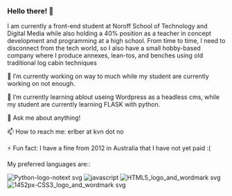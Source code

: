 ### Hello there! 👋

I am currently a front-end student at Noroff School of Technology and Digital Media while also holding a 40% position as a teacher in concept development and programming at a high school. 
From time to time, I need to disconnect from the tech world, so I also have a small hobby-based company where I produce annexes, lean-tos, and benches using old traditional log cabin techniques

🔭 I’m currently working on way to much while my student are currently working on not enough. 

🌱 I’m currently learning ablout useing Wordpress as a headless cms, while my student are currently learning FLASK with python.

💬 Ask me about anything!

📫 How to reach me: erlber at kvn dot no  

⚡ Fun fact: I have a fine from 2012 in Australia that I have not yet paid :(

My preferred languages are::

![Python-logo-notext svg](https://user-images.githubusercontent.com/59417456/223383577-3d678d8b-65b3-4da5-b29e-85e44318d3f7.png)
![javascript](https://user-images.githubusercontent.com/59417456/223383590-b614a1df-1991-4c52-a68a-84a042d2ee29.png)
![HTML5_logo_and_wordmark svg](https://user-images.githubusercontent.com/59417456/223384433-245c68c2-3982-4f93-8087-ba8e5862865f.png)
![1452px-CSS3_logo_and_wordmark svg](https://user-images.githubusercontent.com/59417456/223384439-af339d77-97a6-49a4-88d6-c6151ca089a3.png)


<!--
**ebergeng/ebergeng** is a ✨ _special_ ✨ repository because its `README.md` (this file) appears on your GitHub profile.

Here are some ideas to get you started:

- 🔭 I’m currently working on ...
- 🌱 I’m currently learning ...
- 👯 I’m looking to collaborate on ...
- 🤔 I’m looking for help with ...
- 💬 Ask me about ...
- 📫 How to reach me: ...
- 😄 Pronouns: ...
- ⚡ Fun fact: ...
-->


